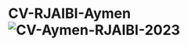 # CV-RJAIBI-Aymen ![CV-Aymen-RJAIBI-2023](https://github.com/aymenRJAIBI/CV-RJAIBI-Aymen/assets/62138611/fbe9b3fd-8f2f-4fce-850c-667070c34fb9)
